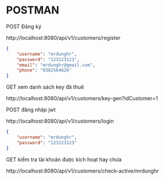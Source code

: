 # POSTMAN

POST Đăng ký

http://localhost:8080/api/v1/customers/register

```json
{
    "username": "mrdunghr",
    "password": "123123123",
    "email": "mrdunghr@gmail.com",
    "phone": "0382564626"
}
```

GET xem danh sách key đã thuê

http://localhost:8080/api/v1/customers/key-gen?idCustomer=1


POST đăng nhập jwt

http://localhost:8080/api/v1/customers/login

```json
{
    "username": "mrdunghr",
    "password": "123123123"
}
```

GET kiểm tra tài khoản được kích hoạt hay chưa

http://localhost:8080/api/v1/customers/check-active/mrdunghr